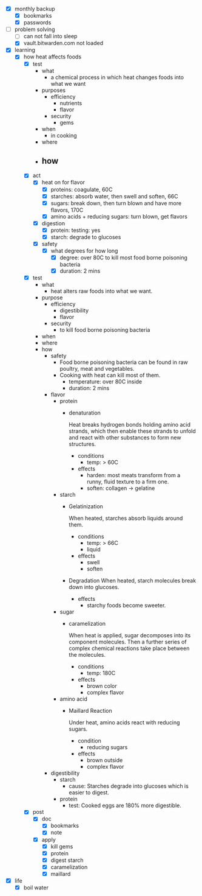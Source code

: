 - [x] monthly backup
    - [x] bookmarks
    - [x] passwords
- [ ] problem solving
    - [ ] can not fall into sleep
    - [x] vault.bitwarden.com not loaded
- [x] learning
    - [x] how heat affects foods
        - [x] test
            - what
                - a chemical process in which heat changes foods into what we want
            - purposes
                - efficiency
                    - nutrients
                    - flavor
                - security
                    - gems
            - when
                - in cooking
            - where
            - how
                - 
        - [x] act
            - [x] heat on for flavor 
                - [x] proteins: coagulate, 60C
                - [x] starches: absorb water, then swell and soften, 66C
                - [x] sugars: break down, then turn blown and have more flavors, 170C
                - [x] amino acids + reducing sugars: turn blown, get flavors
            - [x] digestion
                - [x] protein: testing: yes
                - [x] starch: degrade to glucoses
            - [x] safety
                - [x] what degrees for how long
                    -  [x] degree: over 80C to kill most food borne poisoning bacteria
                    -  [x] duration: 2 mins  
        - [x] test
            - what
                - heat alters raw foods into what we want.
            - purpose
                - efficiency
                    - digestibility
                    - flavor
                - security
                    - to kill food borne poisoning bacteria
            - when
            - where
            - how
                - safety
                    - Food borne poisoning bacteria can be found in raw poultry, meat and vegetables.
                    - Cooking with heat can kill most of them.
                        - temperature: over 80C inside
                        - duration: 2 mins
                 - flavor
                    - protein
                        - denaturation

                            Heat breaks hydrogen bonds holding amino acid strands, which then enable these strands to unfold and react with other substances to form new structures.
                            - conditions
                                - temp: > 60C
                            - effects
                                - harden: most meats transform from a runny, fluid texture to a firm one.
                                - soften: collagen -> gelatine
                    - starch
                        - Gelatinization

                            When heated, starches absorb liquids around them.
                            - conditions
                                - temp: > 66C
                                - liquid
                            - effects
                                - swell
                                - soften
                        - Degradation
                            When heated, starch molecules break down into glucoses.
                            - effects
                                - starchy foods become sweeter.
                    - sugar
                        - caramelization    

                            When heat is applied, sugar decomposes into its component molecules. Then a further series of complex chemical reactions take place between the molecules.
                            - conditions
                                - temp: 180C
                            - effects
                                - brown color
                                - complex flavor
                    - amino acid
                        - Maillard Reaction

                            Under heat, amino acids react with reducing sugars.
                            - condition
                                - reducing sugars
                            - effects
                                - brown outside
                                - complex flavor
                - digestibility
                    - starch
                        - cause: Starches degrade into glucoses which is easier to digest.
                    - protein
                        - test: Cooked eggs are 180% more digestible.
        - [x] post
            - [x] doc
                - [x] bookmarks
                - [x] note
            - [x] apply
                - [x] kill gems
                - [x] protein
                - [x] digest starch
                - [x] caramelization
                - [x] maillard
- [x] life
    - [x] boil water